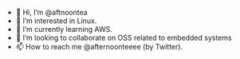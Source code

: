 - 👋 Hi, I’m @aftnoontea
- 👀 I’m interested in Linux.
- 🌱 I’m currently learning AWS.
- 💞️ I’m looking to collaborate on OSS related to embedded systems
- 📫 How to reach me @afternoonteeee (by Twitter).

<!---
aftnoontea/aftnoontea is a ✨ special ✨ repository because its `README.md` (this file) appears on your GitHub profile.
You can click the Preview link to take a look at your changes.
--->
